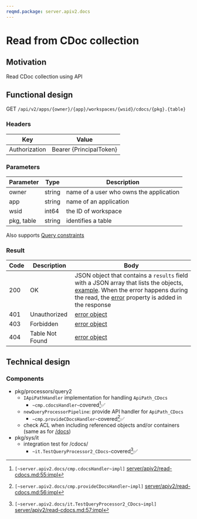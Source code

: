 ```yaml
---
reqmd.package: server.apiv2.docs
---
```


# Read from CDoc collection

## Motivation

Read CDoc collection using API

## Functional design

GET `/api/v2/apps/{owner}/{app}/workspaces/{wsid}/cdocs/{pkg}.{table}`

### Headers

| Key | Value |
| --- | --- |
| Authorization | Bearer {PrincipalToken} |

### Parameters

| Parameter | Type | Description |
| --- | --- | --- |
| owner | string | name of a user who owns the application |
| app | string | name of an application |
| wsid | int64 | the ID of workspace |
| pkg, table | string | identifies a table |

Also supports [Query constraints](query-constraints.md)

### Result

| Code | Description | Body |
| --- | --- | --- |
| 200 | OK | JSON object that contains a `results` field with a JSON array that lists the objects, [example](query-constraints.md#response). When the error happens during the read, the [error](errors.md) property is added in the response |
| 401 | Unauthorized | [error object](errors.md) |
| 403 | Forbidden | [error object](errors.md) |
| 404 | Table Not Found | [error object](errors.md) |

## Technical design

### Components

- pkg/processors/query2
  - `IApiPathHandler` implementation for handling `ApiPath_CDocs`
    - `~cmp.cdocsHandler~`covered[^1]✅
  - `newQueryProcessorPipeline`: provide API handler for `ApiPath_CDocs`
    - `~cmp.provideCDocsHandler~`covered[^2]✅
  - check ACL when including referenced objects and/or containers (same as for [/docs](./read-doc.md#components))
- pkg/sys/it
  - integration test for /cdocs/
    - `~it.TestQueryProcessor2_CDocs~`covered[^3]✅

[^1]: `[~server.apiv2.docs/cmp.cdocsHandler~impl]` [server/apiv2/read-cdocs.md:55:impl](https://github.com/voedger/voedger-internals/blob/7c007d555b627b7fb6d5a6ba14c82c76b7a270e7/server/apiv2/read-cdocs.md#L55)
[^2]: `[~server.apiv2.docs/cmp.provideCDocsHandler~impl]` [server/apiv2/read-cdocs.md:56:impl](https://github.com/voedger/voedger-internals/blob/7c007d555b627b7fb6d5a6ba14c82c76b7a270e7/server/apiv2/read-cdocs.md#L56)
[^3]: `[~server.apiv2.docs/it.TestQueryProcessor2_CDocs~impl]` [server/apiv2/read-cdocs.md:57:impl](https://github.com/voedger/voedger-internals/blob/7c007d555b627b7fb6d5a6ba14c82c76b7a270e7/server/apiv2/read-cdocs.md#L57)
